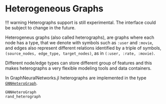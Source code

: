 # Heterogeneous Graphs

!!! warning
    Heterographs support is still experimental.
    The interface could be subject to change in the future.

Heterogeneus graphs (also called heterographs), are graphs where each node has a type,
that we denote with symbols such as `:user` and `:movie`,
and edges also represent different relations identified
by a triple of symbols, `(source_nodes, edge_type, target_nodes)`, as in `(:user, :rate, :movie)`.

Different node/edge types can store different group of features
and this makes heterographs a very flexible modeling tools 
and data containers.

In GraphNeuralNetworks.jl heterographs are implemented in 
the type [`GNNHeteroGraph`](@ref).


```@docs
GNNHeteroGraph
rand_heterograph
```


